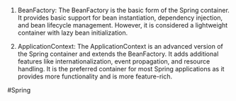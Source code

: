 1. BeanFactory: The BeanFactory is the basic form of the Spring container. It provides basic support for bean instantiation, dependency injection, and bean lifecycle management. However, it is considered a lightweight container with lazy bean initialization.
    
2. ApplicationContext: The ApplicationContext is an advanced version of the Spring container and extends the BeanFactory. It adds additional features like internationalization, event propagation, and resource handling. It is the preferred container for most Spring applications as it provides more functionality and is more feature-rich.

#Spring 